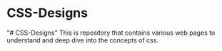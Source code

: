 # CSS-Designs
"# CSS-Designs" 
This is repository that contains various web pages to understand and deep dive into the concepts of css.
